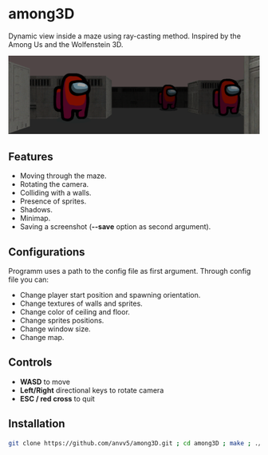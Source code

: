 # among3D
 Dynamic view inside a maze using ray-casting method. Inspired by the Among Us and the Wolfenstein 3D.
 
 ![Screenshot](/img/logo.png)


## Features
- Moving through the maze.
- Rotating the camera.
- Colliding with a walls.
- Presence of sprites.
- Shadows. 
- Minimap.
- Saving a screenshot (**--save** option as second argument). 

## Configurations
Programm uses a path to the config file as first argument. Through config file you can:
- Change player start position and spawning orientation.
- Change textures of walls and sprites.
- Change color of ceiling and floor.
- Change sprites positions.
- Change window size.
- Change map.

## Controls
- **WASD** to move
- **Left/Right** directional keys to rotate camera
- **ESC / red cross** to quit

## Installation

```bash
git clone https://github.com/anvv5/among3D.git ; cd among3D ; make ; ./among3D default.map ;

```

